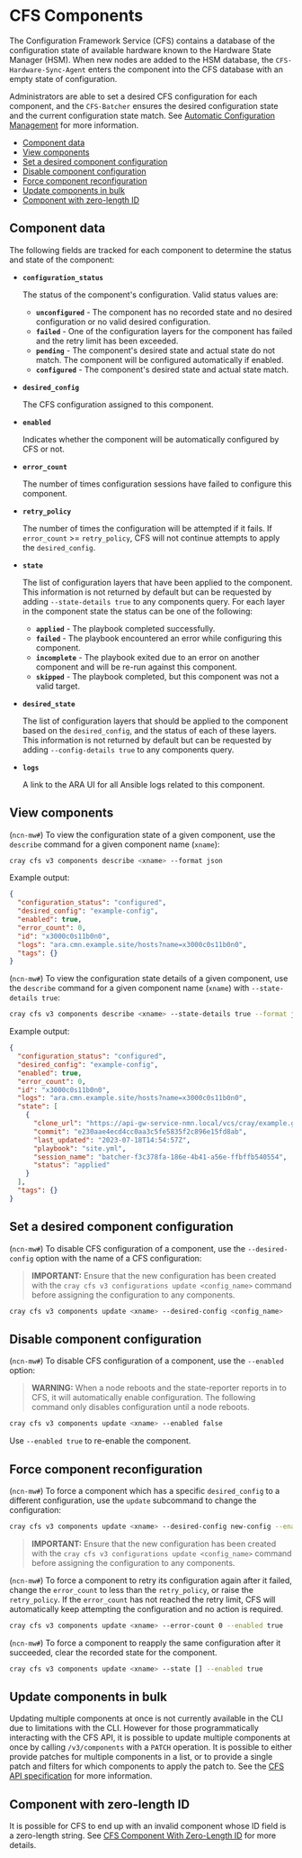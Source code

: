 # CFS Components

The Configuration Framework Service \(CFS\) contains a database of the configuration state of available hardware known to the Hardware State Manager \(HSM\).
When new nodes are added to the HSM database, the `CFS-Hardware-Sync-Agent` enters the component into the CFS database with an empty state of configuration.

Administrators are able to set a desired CFS configuration for each component, and the `CFS-Batcher` ensures the desired configuration state and the current configuration state match.
See [Automatic Configuration Management](Automatic_Configuration_Management.md) for more information.

- [Component data](#component-data)
- [View components](#view-components)
- [Set a desired component configuration](#set-a-desired-component-configuration)
- [Disable component configuration](#disable-component-configuration)
- [Force component reconfiguration](#force-component-reconfiguration)
- [Update components in bulk](#update-components-in-bulk)
- [Component with zero-length ID](#component-with-zero-length-id)

## Component data

The following fields are tracked for each component to determine the status and state of the component:

- **`configuration_status`**

    The status of the component's configuration. Valid status values are:

    - **`unconfigured`** - The component has no recorded state and no desired configuration or no valid desired configuration.
    - **`failed`** - One of the configuration layers for the component has failed and the retry limit has been exceeded.
    - **`pending`** - The component's desired state and actual state do not match. The component will be configured automatically if enabled.
    - **`configured`** - The component's desired state and actual state match.

- **`desired_config`**

    The CFS configuration assigned to this component.

- **`enabled`**

    Indicates whether the component will be automatically configured by CFS or not.

- **`error_count`**

    The number of times configuration sessions have failed to configure this component.

- **`retry_policy`**

    The number of times the configuration will be attempted if it fails. If `error_count` \>= `retry_policy`, CFS will not continue attempts to apply the `desired_config`.

- **`state`**

    The list of configuration layers that have been applied to the component. This information is not returned by default but can be requested by adding `--state-details true` to any components query.
    For each layer in the component state the status can be one of the following:

    - **`applied`** - The playbook completed successfully.
    - **`failed`** - The playbook encountered an error while configuring this component.
    - **`incomplete`** - The playbook exited due to an error on another component and will be re-run against this component.
    - **`skipped`** - The playbook completed, but this component was not a valid target.

- **`desired_state`**

    The list of configuration layers that should be applied to the component based on the `desired_config`, and the status of each of these layers.
    This information is not returned by default but can be requested by adding `--config-details true` to any components query.

- **`logs`**

    A link to the ARA UI for all Ansible logs related to this component.

## View components

(`ncn-mw#`) To view the configuration state of a given component, use the `describe` command for a given component name (`xname`):

```bash
cray cfs v3 components describe <xname> --format json
```

Example output:

```json
{
  "configuration_status": "configured",
  "desired_config": "example-config",
  "enabled": true,
  "error_count": 0,
  "id": "x3000c0s11b0n0",
  "logs": "ara.cmn.example.site/hosts?name=x3000c0s11b0n0",
  "tags": {}
}
```

(`ncn-mw#`) To view the configuration state details of a given component, use the `describe` command for a given component name (`xname`) with `--state-details true`:

```bash
cray cfs v3 components describe <xname> --state-details true --format json
```

Example output:

```json
{
  "configuration_status": "configured",
  "desired_config": "example-config",
  "enabled": true,
  "error_count": 0,
  "id": "x3000c0s11b0n0",
  "logs": "ara.cmn.example.site/hosts?name=x3000c0s11b0n0",
  "state": [
    {
      "clone_url": "https://api-gw-service-nmn.local/vcs/cray/example.git",
      "commit": "e230aae4ecd4cc0aa3c5fe5835f2c896e15fd8ab",
      "last_updated": "2023-07-18T14:54:57Z",
      "playbook": "site.yml",
      "session_name": "batcher-f3c378fa-186e-4b41-a56e-ffbffb540554",
      "status": "applied"
    }
  ],
  "tags": {}
}
```

## Set a desired component configuration

(`ncn-mw#`) To disable CFS configuration of a component, use the `--desired-config` option with the name of a CFS configuration:

> **IMPORTANT:** Ensure that the new configuration has been created with the `cray cfs v3 configurations update <config_name>` command before assigning the configuration to any components.

```bash
cray cfs v3 components update <xname> --desired-config <config_name>
```

## Disable component configuration

(`ncn-mw#`) To disable CFS configuration of a component, use the `--enabled` option:

> **WARNING:** When a node reboots and the state-reporter reports in to CFS, it will automatically enable configuration. The following command only disables configuration until a node reboots.

```bash
cray cfs v3 components update <xname> --enabled false
```

Use `--enabled true` to re-enable the component.

## Force component reconfiguration

(`ncn-mw#`) To force a component which has a specific `desired_config` to a different configuration, use the `update` subcommand to change the configuration:

```bash
cray cfs v3 components update <xname> --desired-config new-config --enabled true
```

> **IMPORTANT:** Ensure that the new configuration has been created with the `cray cfs v3 configurations update <config_name>` command before assigning the configuration to any components.

(`ncn-mw#`) To force a component to retry its configuration again after it failed, change the `error_count` to less than the `retry_policy`, or raise the `retry_policy`.
If the `error_count` has not reached the retry limit, CFS will automatically keep attempting the configuration and no action is required.

```bash
cray cfs v3 components update <xname> --error-count 0 --enabled true
```

(`ncn-mw#`) To force a component to reapply the same configuration after it succeeded, clear the recorded state for the component.

```bash
cray cfs v3 components update <xname> --state [] --enabled true
```

## Update components in bulk

Updating multiple components at once is not currently available in the CLI due to limitations with the CLI.
However for those programmatically interacting with the CFS API, it is possible to update multiple components at once by calling `/v3/components` with a `PATCH` operation.
It is possible to either provide patches for multiple components in a list, or to provide a single patch and filters for which components to apply the patch to. See the [CFS API specification](../../api/cfs.md) for more information.

## Component with zero-length ID

It is possible for CFS to end up with an invalid component whose ID field is a zero-length string. See
[CFS Component With Zero-Length ID](../../troubleshooting/known_issues/CFS_Component_With_Zero_Length_ID.md)
for more details.
